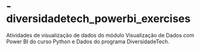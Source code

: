 # -diversidadetech_powerbi_exercises
Atividades de visualização de dados do módulo Visualização de Dados com Power BI do curso Python e Dados do programa DiversidadeTech.
